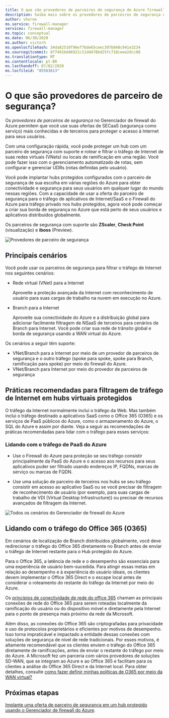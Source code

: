 ```yaml
---
title: O que são provedores de parceiros de segurança do Azure firewall Manager?
description: Saiba mais sobre os provedores de parceiros de segurança do Gerenciador de firewall do Azure
author: vhorne
ms.service: firewall-manager
services: firewall-manager
ms.topic: conceptual
ms.date: 06/30/2020
ms.author: victorh
ms.openlocfilehash: 34da82510f96ef7bde65ceec397b048c941e3234
ms.sourcegitcommit: 877491bd46921c11dd478bd25fc718ceee2dcc08
ms.translationtype: MT
ms.contentlocale: pt-BR
ms.lasthandoff: 07/02/2020
ms.locfileid: "85563613"
---
```

# <a name="what-are-security-partner-providers"></a>O que são provedores de parceiro de segurança?

Os *provedores de parceiros de segurança* no Gerenciador de firewall do Azure permitem que você use suas ofertas de SECaaS (segurança como serviço) mais conhecidas e de terceiros para proteger o acesso à Internet para seus usuários.

Com uma configuração rápida, você pode proteger um hub com um parceiro de segurança com suporte e rotear e filtrar o tráfego de Internet de suas redes virtuais (VNets) ou locais de ramificação em uma região. Você pode fazer isso com o gerenciamento automatizado de rotas, sem configurar e gerenciar UDRs (rotas definidas pelo usuário).

Você pode implantar hubs protegidos configurados com o parceiro de segurança de sua escolha em várias regiões do Azure para obter conectividade e segurança para seus usuários em qualquer lugar do mundo nessas regiões. Com a capacidade de usar a oferta do parceiro de segurança para o tráfego de aplicativos de Internet/SaaS e o Firewall do Azure para tráfego privado nos hubs protegidos, agora você pode começar a criar sua borda de segurança no Azure que está perto de seus usuários e aplicativos distribuídos globalmente.

Os parceiros de segurança com suporte são **ZScaler**, **Check Point** (visualização) e **iboss** (Preview).

![Provedores de parceiro de segurança](media/trusted-security-partners/trusted-security-partners.png)

## <a name="key-scenarios"></a>Principais cenários

Você pode usar os parceiros de segurança para filtrar o tráfego de Internet nos seguintes cenários:

- Rede virtual (VNet) para a Internet

   Aproveite a proteção avançada da Internet com reconhecimento de usuário para suas cargas de trabalho na nuvem em execução no Azure.

- Branch para a Internet

   Aproveite sua conectividade do Azure e a distribuição global para adicionar facilmente filtragem de NSaaS de terceiros para cenários de Branch para Internet. Você pode criar sua rede de trânsito global e borda de segurança usando a WAN virtual do Azure.

Os cenários a seguir têm suporte:
- VNet/Branch para a Internet por meio de um provedor de parceiros de segurança e o outro tráfego (spoke para spoke, spoke para Branch, ramificação para spoke) por meio do firewall do Azure.
- VNet/Branch para Internet por meio do provedor de parceiros de segurança

## <a name="best-practices-for-internet-traffic-filtering-in-secured-virtual-hubs"></a>Práticas recomendadas para filtragem de tráfego de Internet em hubs virtuais protegidos

O tráfego da Internet normalmente inclui o tráfego da Web. Mas também inclui o tráfego destinado a aplicativos SaaS como o Office 365 (O365) e os serviços de PaaS públicos do Azure, como o armazenamento do Azure, o SQL do Azure e assim por diante. Veja a seguir as recomendações de práticas recomendadas para lidar com o tráfego para esses serviços:

### <a name="handling-azure-paas-traffic"></a>Lidando com o tráfego de PaaS do Azure
 
- Use o Firewall do Azure para proteção se seu tráfego consistir principalmente da PaaS do Azure e o acesso aos recursos para seus aplicativos puder ser filtrado usando endereços IP, FQDNs, marcas de serviço ou marcas de FQDN.

- Use uma solução de parceiro de terceiros nos hubs se seu tráfego consistir em acesso ao aplicativo SaaS ou se você precisar de filtragem de reconhecimento de usuário (por exemplo, para suas cargas de trabalho de VDI (Virtual Desktop Infrastructure)) ou precisar de recursos avançados de filtragem da Internet.

![Todos os cenários do Gerenciador de firewall do Azure](media/trusted-security-partners/all-scenarios.png)

## <a name="handling-office-365-o365-traffic"></a>Lidando com o tráfego do Office 365 (O365)

Em cenários de localização de Branch distribuídos globalmente, você deve redirecionar o tráfego do Office 365 diretamente no Branch antes de enviar o tráfego de Internet restante para o Hub protegido do Azure.

Para o Office 365, a latência de rede e o desempenho são essenciais para uma experiência de usuário bem-sucedida. Para atingir essas metas em relação ao desempenho e à experiência do usuário ideais, os clientes devem implementar o Office 365 Direct e o escape local antes de considerar o roteamento do restante do tráfego da Internet por meio do Azure.

Os [princípios de conectividade de rede do office 365](https://docs.microsoft.com/office365/enterprise/office-365-network-connectivity-principles) chamam as principais conexões de rede do Office 365 para serem roteadas localmente da ramificação do usuário ou do dispositivo móvel e diretamente pela Internet para o ponto de presença mais próximo da rede da Microsoft.

Além disso, as conexões do Office 365 são criptografadas para privacidade e uso de protocolos proprietários e eficientes por motivos de desempenho. Isso torna impraticável e impactado a entidade dessas conexões com soluções de segurança de nível de rede tradicionais. Por esses motivos, é altamente recomendável que os clientes enviem o tráfego do Office 365 diretamente de ramificações, antes de enviar o restante do tráfego por meio do Azure. A Microsoft fez um parceria com vários provedores de soluções SD-WAN, que se integram ao Azure e ao Office 365 e facilitam para os clientes a análise do Office 365 Direct e da Internet local. Para obter detalhes, consulte [como fazer definir minhas políticas de O365 por meio da WAN virtual?](https://docs.microsoft.com/azure/virtual-wan/virtual-wan-office365-overview)

## <a name="next-steps"></a>Próximas etapas

[Implante uma oferta de parceiro de segurança em um hub protegido usando o Gerenciador de firewall do Azure](deploy-trusted-security-partner.md).
